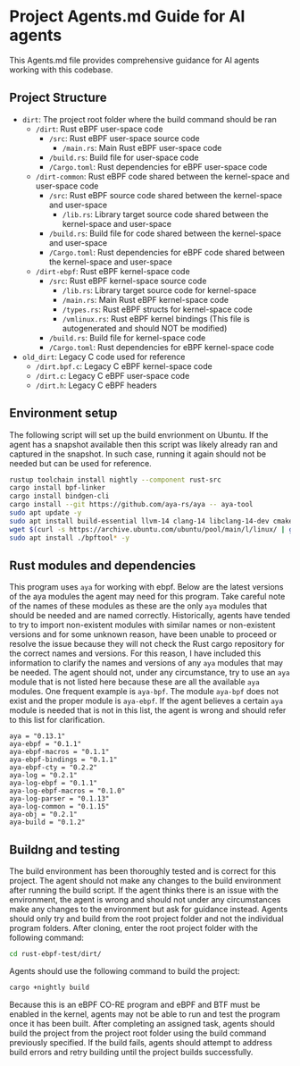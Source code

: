 # Project Agents.md Guide for AI agents

This Agents.md file provides comprehensive guidance for AI agents working with this codebase.

## Project Structure 

- `dirt`: The project root folder where the build command should be ran
  - `/dirt`: Rust eBPF user-space code
    - `/src`: Rust eBPF user-space source code
	  - `/main.rs`: Main Rust eBPF user-space code
	- `/build.rs`: Build file for user-space code
	- `/Cargo.toml`: Rust dependencies for eBPF user-space code
  - `/dirt-common`: Rust eBPF code shared between the kernel-space and user-space code
    - `/src`: Rust eBPF source code shared between the kernel-space and user-space
	  - `/lib.rs`: Library target source code shared between the kernel-space and user-space
	- `/build.rs`: Build file for code shared between the kernel-space and user-space
	- `/Cargo.toml`: Rust dependencies for eBPF code shared between the kernel-space and user-space
  - `/dirt-ebpf`: Rust eBPF kernel-space code
    - `/src`: Rust eBPF kernel-space source code
	  - `/lib.rs`: Library target source code for kernel-space
	  - `/main.rs`: Main Rust eBPF kernel-space code
	  - `/types.rs`: Rust eBPF structs for kernel-space code
	  - `/vmlinux.rs`: Rust eBPF kernel bindings (This file is autogenerated and should NOT be modified)
	- `/build.rs`: Build file for kernel-space code
	- `/Cargo.toml`: Rust dependencies for eBPF kernel-space code
- `old_dirt`: Legacy C code used for reference
  - `/dirt.bpf.c`: Legacy C eBPF kernel-space code
  - `/dirt.c`: Legacy C eBPF user-space code
  - `/dirt.h`: Legacy C eBPF headers

## Environment setup

The following script will set up the build envrionment on Ubuntu. If the agent has a snapshot available then this script was likely already ran and captured in the snapshot. In such case, running it again should not be needed but can be used for reference.

```bash
rustup toolchain install nightly --component rust-src
cargo install bpf-linker
cargo install bindgen-cli
cargo install --git https://github.com/aya-rs/aya -- aya-tool
sudo apt update -y
sudo apt install build-essential llvm-14 clang-14 libclang-14-dev cmake libssl-dev pkg-config python3 git -y
wget $(curl -s https://archive.ubuntu.com/ubuntu/pool/main/l/linux/ | grep -oP 'bpftool_[^"]+_amd64.deb' | sort -V | tail -1 | awk '{print "https://archive.ubuntu.com/ubuntu/pool/main/l/linux/" $1}')
sudo apt install ./bpftool* -y
```

## Rust modules and dependencies

This program uses `aya` for working with ebpf. Below are the latest versions of the aya modules the agent may need for this program. Take careful note of the names of these modules as these are the only `aya` modules that should be needed and are named correctly. Historically, agents have tended to try to import non-existent modules with similar names or non-existent versions and for some unknown reason, have been unable to proceed or resolve the issue because they will not check the Rust cargo repository for the correct names and versions. For this reason, I have included this information to clarify the names and versions of any `aya` modules that may be needed. The agent should not, under any circumstance, try to use an `aya` module that is not listed here because these are all the available `aya` modules. One frequent example is `aya-bpf`. The module `aya-bpf` does not exist and the proper module is `aya-ebpf`. If the agent believes a certain `aya` module is needed that is not in this list, the agent is wrong and should refer to this list for clarification.

```
aya = "0.13.1"
aya-ebpf = "0.1.1"
aya-ebpf-macros = "0.1.1"
aya-ebpf-bindings = "0.1.1"
aya-ebpf-cty = "0.2.2"
aya-log = "0.2.1"
aya-log-ebpf = "0.1.1"
aya-log-ebpf-macros = "0.1.0"
aya-log-parser = "0.1.13"
aya-log-common = "0.1.15"
aya-obj = "0.2.1"
aya-build = "0.1.2"
```

## Buildng and testing

The build environment has been thoroughly tested and is correct for this project. The agent should not make any changes to the build environment after running the build script. If the agent thinks there is an issue with the environment, the agent is wrong and should not under any circumstances make any changes to the environment but ask for guidance instead.
Agents should only try and build from the root project folder and not the individual program folders. After cloning, enter the root project folder with the following command:

```bash
cd rust-ebpf-test/dirt/
```

Agents should use the following command to build the project:

```bash
cargo +nightly build
```

Because this is an eBPF CO-RE program and eBPF and BTF must be enabled in the kernel, agents may not be able to run and test the program once it has been built. After completing an assigned task, agents should build the project from the project root folder using the build command previously specified. If the build fails, agents should attempt to address build errors and retry building until the project builds successfully.
